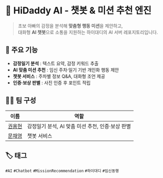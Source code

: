 # 🤖 HiDaddy AI - 챗봇 & 미션 추천 엔진

> 초보 아빠의 감정을 분석해 **맞춤형 행동 미션**을 제안하고,  
> 대화형 **AI 챗봇**으로 소통을 지원하는 하이대디의 AI 서버 레포지토리입니다.  


## 🚀 주요 기능

- **감정일기 분석** : 텍스트 요약, 감정 키워드 추출
- **AI 맞춤 미션 추천** : 임신 주차·일기 기반 개인화 행동 제안
- **챗봇 서비스** : 주차별 정보 Q&A, 대화형 조언 제공
- **인증·보상 판별** : 사진 인증 후 포인트 적립


## 👨‍💻 팀 구성

| 이름 | 역할 |
|------|------|
| [권용현](https://github.com/yyoonngg) | 감정일기 분석, AI 맞춤 미션 추천, 인증·보상 판별 |
| [문채영](https://github.com/mcy0325) | 챗봇 서비스 |



## 🏷️ 태그
`#AI` `#Chatbot` `#MissionRecommendation` `#하이대디` `#임신동행`

